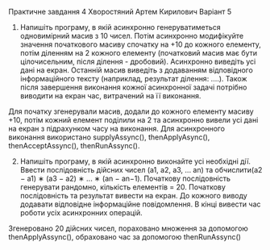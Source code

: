 Практичне завдання 4
Хворостяний Артем Кирилович
Варіант 5

1. Напишіть програму, в якій асинхронно генеруватиметься
одновимірний масив з 10 чисел. Потім асинхронно модифікуйте
значення початкового масиву спочатку на +10 до кожного елементу,
потім діленням на 2 кожного елементу (початковий масив має бути
цілочисельним, після ділення - дробовий).
Асинхронно виведіть усі дані на екран. Останній масив виведіть з
додаванням відповідного інформаційного тексту (наприклад,
результат ділення: ....).
Також після завершення виконання кожної асинхронної задачі
потрібно виводити на екран час, витрачений на її виконання.


Для початку згенерували масив, додали до кожного елементу масиву +10, потім кожний елемент поділили
на 2 та асинхронно вивели усі дані на екран з підрахунком часу на виконання. Для асинхронного виконання
використано supplyAssync(), thenApplyAsync(), thenAcceptAssync(), thenRunAssync(). 


2. Напишіть програму, в якій асинхронно виконайте усі необхідні дії.
Ввести послідовність дійсних чисел
(a1, a2, a3, ... an) та обчислити(a2 − a1) ∗ (a3 − a2) ∗ ... ∗ (an − an−1).
 Початкову послідовність генерувати рандомно, кількість елементів = 20.
Початкову послідовність та результат вивести на екран.
До кожного виводу додавати відповідне інформаційне повідомлення.
В кінці вивести час роботи усіх асинхронних операцій.

Згенеровано 20 дійсних чисел, пораховано множення за допомогою thenApplyAssync(), обраховано час за допомогою thenRunAssync()
